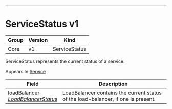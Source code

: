 

-----------
# ServiceStatus v1



Group        | Version     | Kind
------------ | ---------- | -----------
Core | v1 | ServiceStatus







ServiceStatus represents the current status of a service.

<aside class="notice">
Appears In <a href="#service-v1">Service</a> </aside>

Field        | Description
------------ | -----------
loadBalancer <br /> *[LoadBalancerStatus](#loadbalancerstatus-v1)*  | LoadBalancer contains the current status of the load-balancer, if one is present.






